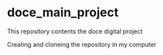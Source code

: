 # doce_main_project
This repository contents the doce digital project

Creating and cloneing the repository in my computer